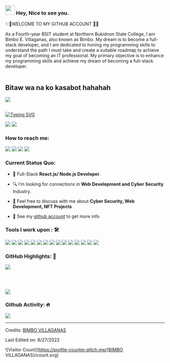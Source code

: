 ### <img src="https://emojis.slackmojis.com/emojis/images/1531849430/4246/blob-sunglasses.gif?1531849430" width="30"/> Hey, Nice to see you.
✨🌈WELCOME TO MY GITHUB ACCOUNT 🌈✨

<!--
**BimboEscoderoVillaganas/BimboEscoderoVillaganas** is a ✨ _special_ ✨ repository because its `README.md` (this file) appears on your GitHub profile.

Here are some ideas to get you started:

- 🔭 I’m currently working on ...
- 🌱 I’m currently learning ...
- 👯 I’m looking to collaborate on ...
- 🤔 I’m looking for help with ...
- 💬 Ask me about ...
- 📫 How to reach me: ...
- 😄 Pronouns: ...
- ⚡ Fun fact: ...
-->

As a Fourth-year BSIT student at Northern Bukidnon State College, I am Bimbo E. Villaganas, also known as Bimbo. My dream is to become a full-stack developer, and I am dedicated to honing my programming skills to understand the path I must take and create a suitable roadmap to achieve my goal of becoming an IT professional. My primary objective is to enhance my programming skills and achieve my dream of becoming a full-stack developer.<br><br>
<h2>Bitaw wa na ko kasabot hahahah</h2>

<a href="https://www.youtube.com/channel/UCFYGxGd90LO7GRtWivusshQ"><img src="https://camo.githubusercontent.com/d79c5549652f9c7690992eb49571d216a70a480681561cbd93bfbfc77c491e54/68747470733a2f2f696d672e736869656c64732e696f2f62616467652f596f75547562652d4646303030303f7374796c653d666f722d7468652d6261646765266c6f676f3d796f7574756265266c6f676f436f6c6f723d7768697465"></a><img><br><br>

[![Typing SVG](https://readme-typing-svg.herokuapp.com?color=%2349F707&lines=I'm+Bimbo+Villaganas+21+years+old;A+Second+Year+BSIT+Student+at+NBSC)](https://git.io/typing-svg)

[![](https://img.shields.io/badge/Gmail-villaganasbimbo143@gmail.com-red)](mailto:villaganasbimbo143@gmail.com) [![](https://img.shields.io/badge/Linkedin-Bimbo%20Villaganas-blue)](https://www.linkedin.com/in/BimboVillaganas/)

### How to reach me: 

<a href="mailto: villaganasbimbo143@gmail.com">

<img src="https://img.shields.io/badge/-villaganasbimbo143@gmail.com-7B83EB?&style=for-the-badge&logo=Microsoft-outlook&logoColor=white" ></a>  <a  href="https://www.instagram.com/bimbo9927/">   <img src="https://img.shields.io/badge/@BIMBO VILLAGANAS-%23E4405F.svg?&style=for-the-badge&logo=instagram&logoColor=white"></a>  <a href="https://www.linkedin.com/in/BIMBOVILLAGANAS/"><img src="https://img.shields.io/badge/BIMBO VILLAGANAS -%230077B5.svg?&style=for-the-badge&logo=linkedin&logoColor=white" ></a>  <a  href="https://github.com/BimboEscoderoVillaganas/"><img src="https://img.shields.io/badge/BIMBO VILLAGANAS .github.io-%2312100E.svg?&style=for-the-badge&logo=safari&logoColor=white"></a>

### Current Status Quo:

- 💼 Full-Stack <strong>React.js/ Node.js Developer</strong>.

- 🔍 I’m looking for connections in <strong>Web Development and Cyber Security</strong> Industry.

- 💬 Feel free to discuss with me about <strong>Cyber Security, Web Development, NFT Projects</strong>

- 👀 See my [github account](https://github.com/BimboEscoderoVillaganas/) to get more info

### Tools I work upon : 🛠

<img src="https://img.shields.io/badge/html5-%23E34F26.svg?style=for-the-badge&logo=html5&logoColor=white">   <img src="https://img.shields.io/badge/css3%20-%2314354C.svg?&style=for-the-badge&logo=css3&logoColor=white">   <img src="https://img.shields.io/badge/javascript%20-%23323330.svg?&style=for-the-badge&logo=javascript&logoColor=%23F7DF1E"> <img src="https://img.shields.io/badge/PHP%20-%23777BB4.svg?&style=for-the-badge&logo=php&logoColor=white">   <img src="https://img.shields.io/badge/react-%2320232a.svg?style=for-the-badge&logo=react&logoColor=%2361DAFB"> <img src="https://img.shields.io/badge/Angular%20-%23DD0031.svg?&style=for-the-badge&logo=angular&logoColor=white"> <img src="https://img.shields.io/badge/Babel-F9DC3e?style=for-the-badge&logo=babel&logoColor=black"> <img src="https://img.shields.io/badge/node.js%20-%23008CC1.svg?&style=for-the-badge&logo=node.js&logoColor=white"> <img src="https://img.shields.io/badge/mongodb%20-%2347A248svg?&style=for-the-badge&logo=mongodb&logoColor=white"> <img src="https://img.shields.io/badge/git%20-%23F05032.svg?&style=for-the-badge&logo=git&logoColor=white"/> <img src="http://img.shields.io/badge/-VS%20Code-000000?style=for-the-badge&logo=Visual-studio-code&logoColor=blue"> <img src="https://img.shields.io/badge/bootstrap-%23563D7C.svg?style=for-the-badge&logo=bootstrap&logoColor=white"> <img src="https://img.shields.io/badge/Canva-%2300C4CC.svg?style=for-the-badge&logo=Canva&logoColor=white"> <img src="https://img.shields.io/badge/figma-%23F24E1E.svg?style=for-the-badge&logo=figma&logoColor=white"> <img src="https://img.shields.io/badge/Eclipse-FE7A16.svg?style=for-the-badge&logo=Eclipse&logoColor=white">

### GitHub Highlights: :blossom:

<a href="https://github.com/BimboEscoderoVillaganas/">

   <img align="center" src="https://github-readme-streak-stats.herokuapp.com/?user=BimboEscoderoVillaganas&theme=buefy-dark&date_format=M%20j%5B%2C%20Y%5D" />

</a><br><br>

<a href="https://github.com/BimboEscoderoVillaganas/">

  <img align="center" src="https://github-readme-stats.vercel.app/api/top-langs/?username=BimboEscoderoVillaganas&langs_count=8&layout=compact&theme=material-palenight&hide=html,Tcl" />

</a>

### Github Activity: 🔥 

<img align="center" src="https://activity-graph.herokuapp.com/graph?username=BimboEscoderoVillaganas&theme=dracula&color=B994E6&bg_color=2B2D3D" />

-----

Credits: [BIMBO VILLAGANAS](https://github.com/BimboEscoderoVillaganas)

Last Edited on: 8/27/2022

![Visitor Count](https://profile-counter.glitch.me/{BIMBO VILLAGANAS}/count.svg)

